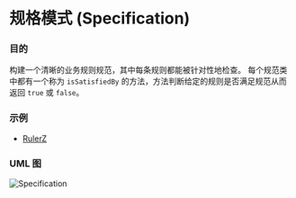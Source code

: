 # 规格模式 (Specification)

### 目的
构建一个清晰的业务规则规范，其中每条规则都能被针对性地检查。
每个规范类中都有一个称为 `isSatisfiedBy` 的方法，方法判断给定的规则是否满足规范从而返回 `true` 或 `false`。
### 示例
+ [RulerZ](https://github.com/K-Phoen/rulerz)

### UML 图
![Specification](https://raw.githubusercontent.com/qiujiafei123/DesignPatterns/master/Image/specification.png)